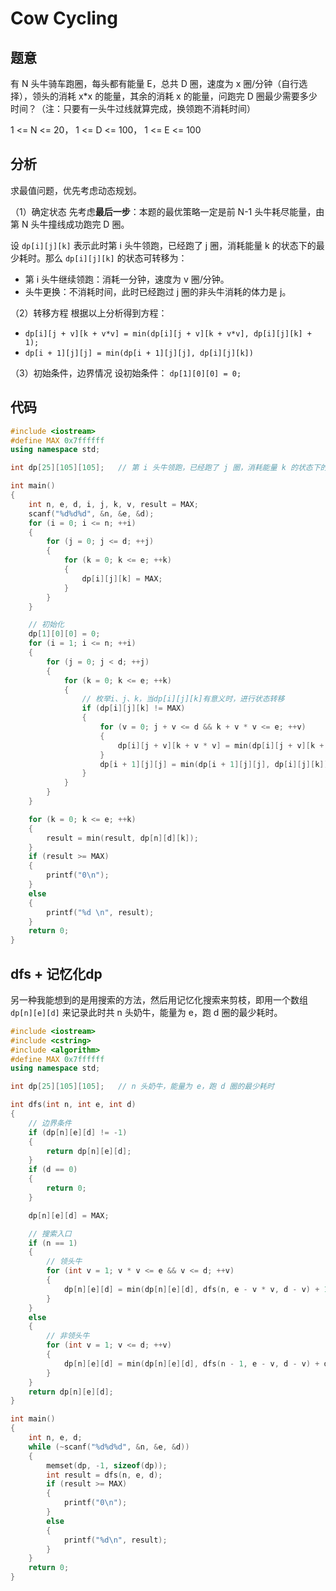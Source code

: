 # Cow Cycling

## 题意

有 N 头牛骑车跑圈，每头都有能量 E，总共 D 圈，速度为 x 圈/分钟（自行选择），领头的消耗 x*x 的能量，其余的消耗 x 的能量，问跑完 D 圈最少需要多少时间？（注：只要有一头牛过线就算完成，换领跑不消耗时间）

1 <= N <= 20，
1 <= D <= 100，
1 <= E <= 100

## 分析

求最值问题，优先考虑动态规划。

（1）确定状态
先考虑**最后一步**：本题的最优策略一定是前 N-1 头牛耗尽能量，由第 N 头牛撞线成功跑完 D 圈。

设 `dp[i][j][k]` 表示此时第 i 头牛领跑，已经跑了 j 圈，消耗能量 k 的状态下的最少耗时。那么 `dp[i][j][k]` 的状态可转移为：

* 第 i 头牛继续领跑：消耗一分钟，速度为 v 圈/分钟。
* 头牛更换：不消耗时间，此时已经跑过 j 圈的非头牛消耗的体力是 j。

（2）转移方程
根据以上分析得到方程： 

* `dp[i][j + v][k + v*v] = min(dp[i][j + v][k + v*v], dp[i][j][k] + 1);`
* `dp[i + 1][j][j] = min(dp[i + 1][j][j], dp[i][j][k])`
  
（3）初始条件，边界情况
设初始条件： `dp[1][0][0] = 0;`

## 代码

``` cpp
#include <iostream>
#define MAX 0x7ffffff
using namespace std;

int dp[25][105][105];   // 第 i 头牛领跑，已经跑了 j 圈，消耗能量 k 的状态下的最少耗时

int main()
{
    int n, e, d, i, j, k, v, result = MAX;
    scanf("%d%d%d", &n, &e, &d);
    for (i = 0; i <= n; ++i)
    {
        for (j = 0; j <= d; ++j)
        {
            for (k = 0; k <= e; ++k)
            {
                dp[i][j][k] = MAX;
            }
        }
    }

    // 初始化
    dp[1][0][0] = 0;
    for (i = 1; i <= n; ++i)
    {
        for (j = 0; j < d; ++j)
        {
            for (k = 0; k <= e; ++k)
            {
                // 枚举i、j、k，当dp[i][j][k]有意义时，进行状态转移
                if (dp[i][j][k] != MAX)
                {
                    for (v = 0; j + v <= d && k + v * v <= e; ++v)
                    {
                        dp[i][j + v][k + v * v] = min(dp[i][j + v][k + v * v], dp[i][j][k] + 1);
                    }
                    dp[i + 1][j][j] = min(dp[i + 1][j][j], dp[i][j][k]);
                }
            }
        }
    }

    for (k = 0; k <= e; ++k)
    {
        result = min(result, dp[n][d][k]);
    }
    if (result >= MAX)
    {
        printf("0\n");
    }
    else
    {
        printf("%d \n", result);
    }
    return 0;
}
```

## dfs + 记忆化dp

另一种我能想到的是用搜索的方法，然后用记忆化搜索来剪枝，即用一个数组 `dp[n][e][d]` 来记录此时共 n 头奶牛，能量为 e，跑 d 圈的最少耗时。

``` cpp
#include <iostream>
#include <cstring>
#include <algorithm>
#define MAX 0x7ffffff
using namespace std;

int dp[25][105][105];   // n 头奶牛，能量为 e，跑 d 圈的最少耗时

int dfs(int n, int e, int d)
{
    // 边界条件
    if (dp[n][e][d] != -1)
    {
        return dp[n][e][d];
    }
    if (d == 0)
    {
        return 0;
    }

    dp[n][e][d] = MAX;

    // 搜索入口
    if (n == 1)
    {
        // 领头牛
        for (int v = 1; v * v <= e && v <= d; ++v)
        {
            dp[n][e][d] = min(dp[n][e][d], dfs(n, e - v * v, d - v) + 1);
        }
    }
    else
    {
        // 非领头牛
        for (int v = 1; v <= d; ++v)
        {
            dp[n][e][d] = min(dp[n][e][d], dfs(n - 1, e - v, d - v) + dfs(1, e, v));
        }
    }
    return dp[n][e][d];
}

int main()
{
    int n, e, d;
    while (~scanf("%d%d%d", &n, &e, &d))
    {
        memset(dp, -1, sizeof(dp));
        int result = dfs(n, e, d);
        if (result >= MAX)
        {
            printf("0\n");
        }
        else
        {
            printf("%d\n", result);
        }
    }
    return 0;
}

```
